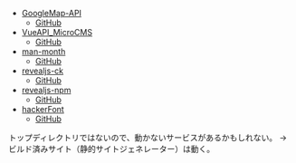 - [GoogleMap-API](https://shimajima-eiji.github.io/Hosting/GoogleMap)
  - [GitHub](https://github.com/shimajima-eiji/Hosting/tree/master/GoogleMap)
- [VueAPI_MicroCMS](https://shimajima-eiji.github.io/Hosting/VueAPI_MicroCMS)
  - [GitHub](https://github.com/shimajima-eiji/Hosting/tree/master/VueAPI_MicroCMS)
- [man-month](https://shimajima-eiji.github.io/Hosting/man-month)
  - [GitHub](https://github.com/shimajima-eiji/Hosting/tree/master/man-month)
- [revealjs-ck](https://shimajima-eiji.github.io/Hosting/revealjs-ck)
  - [GitHub](https://github.com/shimajima-eiji/Hosting/tree/master/revealjs-ck)
- [revealjs-npm](https://shimajima-eiji.github.io/Hosting/revealjs-npm)
  - [GitHub](https://github.com/shimajima-eiji/Hosting/tree/master/revealjs-npm)
- [hackerFont](https://shimajima-eiji.github.io/Hosting/hacker-image)
  - [GitHub](https://github.com/shimajima-eiji/Hosting/tree/master/hacker-image)
  
トップディレクトリではないので、動かないサービスがあるかもしれない。
→ビルド済みサイト（静的サイトジェネレーター）は動く。
